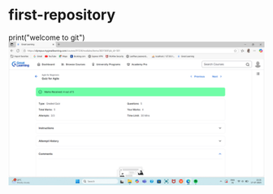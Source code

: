 # first-repository
print("welcome to git")
![image alt](https://github.com/Chinmayi011/first-repository/blob/830032e1b3cc46e6c18b2fb58a1a0059036f3585/Agile_quiz.png)

